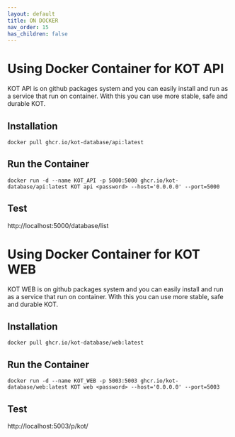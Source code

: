 ```yaml
---
layout: default
title: ON DOCKER
nav_order: 15
has_children: false
---
```


# Using Docker Container for KOT API

KOT API is on github packages system and you can easily install and run as a service that run on container. With this you can use more stable, safe and durable KOT.

## Installation
```console
docker pull ghcr.io/kot-database/api:latest
```

## Run the Container
```console 
docker run -d --name KOT_API -p 5000:5000 ghcr.io/kot-database/api:latest KOT api <password> --host='0.0.0.0' --port=5000
```

## Test
http://localhost:5000/database/list


# Using Docker Container for KOT WEB

KOT WEB is on github packages system and you can easily install and run as a service that run on container. With this you can use more stable, safe and durable KOT.

## Installation
```console
docker pull ghcr.io/kot-database/web:latest
```

## Run the Container
```console 
docker run -d --name KOT_WEB -p 5003:5003 ghcr.io/kot-database/web:latest KOT web <password> --host='0.0.0.0' --port=5003
```

## Test
http://localhost:5003/p/kot/